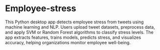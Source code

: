 # Employee-stress
This Python desktop app detects employee stress from tweets using machine learning and NLP. Users upload tweet datasets, preprocess data, and apply SVM or Random Forest algorithms to classify stress levels. The app extracts features, trains models, predicts stress, and visualizes accuracy, helping organizations monitor employee well-being.

